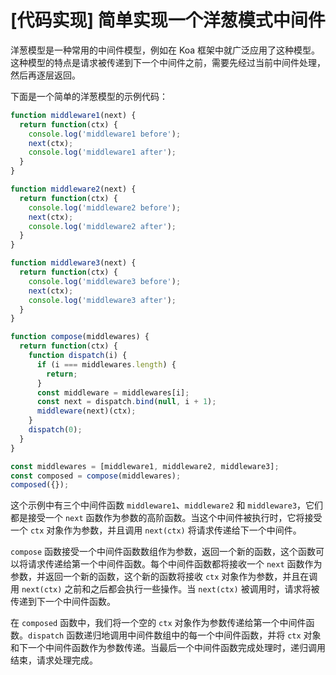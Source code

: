 # [代码实现] 简单实现一个洋葱模式中间件

洋葱模型是一种常用的中间件模型，例如在 Koa 框架中就广泛应用了这种模型。这种模型的特点是请求被传递到下一个中间件之前，需要先经过当前中间件处理，然后再逐层返回。

下面是一个简单的洋葱模型的示例代码：

```javascript
function middleware1(next) {
  return function(ctx) {
    console.log('middleware1 before');
    next(ctx);
    console.log('middleware1 after');
  }
}

function middleware2(next) {
  return function(ctx) {
    console.log('middleware2 before');
    next(ctx);
    console.log('middleware2 after');
  }
}

function middleware3(next) {
  return function(ctx) {
    console.log('middleware3 before');
    next(ctx);
    console.log('middleware3 after');
  }
}

function compose(middlewares) {
  return function(ctx) {
    function dispatch(i) {
      if (i === middlewares.length) {
        return;
      }
      const middleware = middlewares[i];
      const next = dispatch.bind(null, i + 1);
      middleware(next)(ctx);
    }
    dispatch(0);
  }
}

const middlewares = [middleware1, middleware2, middleware3];
const composed = compose(middlewares);
composed({});
```

这个示例中有三个中间件函数 `middleware1`、`middleware2` 和 `middleware3`，它们都是接受一个 `next` 函数作为参数的高阶函数。当这个中间件被执行时，它将接受一个 `ctx` 对象作为参数，并且调用 `next(ctx)` 将请求传递给下一个中间件。

`compose` 函数接受一个中间件函数数组作为参数，返回一个新的函数，这个函数可以将请求传递给第一个中间件函数。每个中间件函数都将接收一个 `next` 函数作为参数，并返回一个新的函数，这个新的函数将接收 `ctx` 对象作为参数，并且在调用 `next(ctx)` 之前和之后都会执行一些操作。当 `next(ctx)` 被调用时，请求将被传递到下一个中间件函数。

在 `composed` 函数中，我们将一个空的 `ctx` 对象作为参数传递给第一个中间件函数。`dispatch` 函数递归地调用中间件数组中的每一个中间件函数，并将 `ctx` 对象和下一个中间件函数作为参数传递。当最后一个中间件函数完成处理时，递归调用结束，请求处理完成。